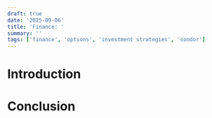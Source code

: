 ```yaml
---
draft: true
date: '2025-09-06'
title: 'Finance: '
summary: ''
tags: ['finance', 'options', 'investment strategies', 'condor']
---
```


# Introduction

# Conclusion
